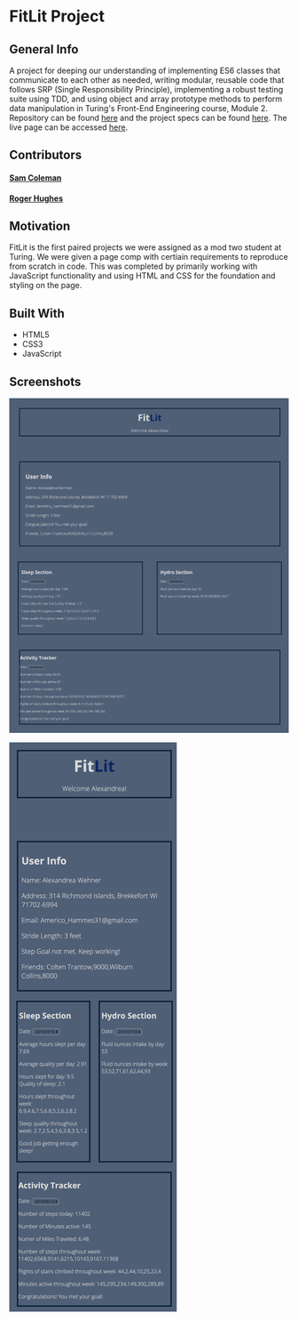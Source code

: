 # FitLit Project


## General Info

A project for deeping our understanding of implementing ES6 classes that communicate to each other as needed, writing modular, reusable code that follows SRP (Single Responsibility Principle), implementing a robust testing suite using TDD, and using object and array prototype methods to perform data manipulation in Turing's Front-End Engineering course, Module 2.
Repository can be found <a href="https://github.com/RaHughes/Sam-Roger-FitLit">here</a> and the project specs can be found <a href="https://frontend.turing.io/projects/fitlit.html">here</a>. The live page can be accessed <a href="https://rahughes.github.io/Sam-Roger-FitLit/src/index.html">here</a>.

## Contributors 

#### [Sam Coleman](https://github.com/SamuelColeman) 
#### [Roger Hughes](https://github.com/RaHughes) 

## Motivation

FitLit is the first paired projects we were assigned as a mod two student at Turing. We were given a page comp with certiain requirements to reproduce from scratch in code. This was completed by primarily working with JavaScript functionality and using HTML and CSS for the foundation and styling on the page.


## Built With

- HTML5
- CSS3
- JavaScript


## Screenshots

![Desktop Version Without ToDo Lists](https://github.com/RaHughes/Sam-Roger-FitLit/blob/master/Sam-Roger-FitLit-1.png "Desktop layout one")

![Desktop Version With ToDo Lists](https://github.com/RaHughes/Sam-Roger-FitLit/blob/master/Sam-Roger-FitLit-2.png "Desktop layout two")
